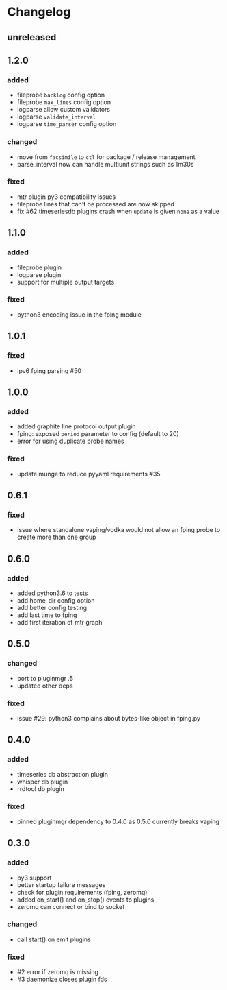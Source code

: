# Changelog


## unreleased

## 1.2.0
### added
- fileprobe `backlog` config option
- fileprobe `max_lines` config option
- logparse allow custom validators
- logparse `validate_interval`
- logparse `time_parser` config option
### changed
- move from `facsimile` to `ctl` for package / release management
- parse_interval now can handle multiunit strings such as 1m30s
### fixed
- mtr plugin py3 compatibility issues
- fileprobe lines that can't be processed are now skipped
- fix #62 timeseriesdb plugins crash when `update` is given `none` as a value

## 1.1.0
### added
- fileprobe plugin
- logparse plugin
- support for multiple output targets
### fixed
- python3 encoding issue in the fping module

## 1.0.1
### fixed
- ipv6 fping parsing #50

## 1.0.0
### added
- added graphite line protocol output plugin
- fping: exposed `period` parameter to config (default to 20)
- error for using duplicate probe names
### fixed
- update munge to reduce pyyaml requirements #35

## 0.6.1
### fixed
- issue where standalone vaping/vodka would not allow an fping probe to create more than one group

## 0.6.0
### added
- added python3.6 to tests
- add home_dir config option
- add better config testing
- add last time to fping
- add first iteration of mtr graph

## 0.5.0
### changed
- port to pluginmgr .5
- updated other deps
### fixed
- issue #29: python3 complains about bytes-like object in fping.py

## 0.4.0
### added
- timeseries db abstraction plugin
- whisper db plugin
- rrdtool db plugin
### fixed
- pinned pluginmgr dependency to 0.4.0 as 0.5.0 currently breaks vaping

## 0.3.0
### added
- py3 support
- better startup failure messages
- check for plugin requirements (fping, zeromq)
- added on_start() and on_stop() events to plugins
- zeromq can connect or bind to socket
### changed
- call start() on emit plugins
### fixed
- #2 error if zeromq is missing
- #3 daemonize closes plugin fds